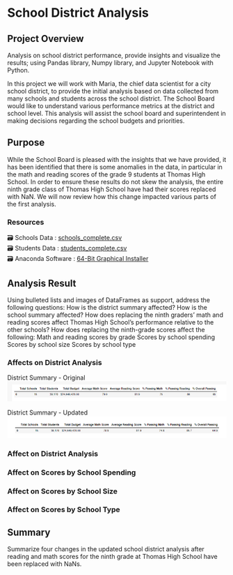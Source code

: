 # School District Analysis

## Project Overview

Analysis on school district performance, provide insights and visualize the results; using Pandas library, Numpy library, and Jupyter Notebook with Python.<br/>

In this project we will work with Maria, the chief data scientist for a city school district, to provide the initial analysis based on data collected from many schools and students across the school district.
The School Board would like to understand various performance metrics at the district and school level. This analysis will assist the school board and superintendent in making decisions regarding the school budgets and priorities.

## Purpose

While the School Board is pleased with the insights that we have provided, it has been identified that there is some anomalies in the data, in particular in the math and reading scores of the grade 9 students at Thomas High School. 
In order to ensure these results do not skew the analysis, the entire ninth grade class of Thomas High School have had their scores replaced with NaN. We will now review how this change impacted various parts of the first analysis.

### Resources
:card_file_box: Schools Data : [schools_complete.csv](/Resources/schools_complete.csv)<br/>
:card_file_box: Students Data : [students_complete.csv](/Resources/students_complete.csv)<br/>
:card_file_box: Anaconda Software : [64-Bit Graphical Installer](https://www.anaconda.com/products/distribution)<br/>



## Analysis Result
Using bulleted lists and images of DataFrames as support, address the following questions:
    How is the district summary affected?
    How is the school summary affected?
    How does replacing the ninth graders’ math and reading scores affect Thomas High School’s performance relative to the other schools?
    How does replacing the ninth-grade scores affect the following:
    Math and reading scores by grade
    Scores by school spending
    Scores by school size
    Scores by school type
    <br/>
    
### Affects on District Analysis
 District Summary - Original
 ![ds-01.png](/images/ds-01.png)
 
 District Summary - Updated
 ![ds-02.png](/images/ds-02.png)
    
    
    


### Affect on District Analysis

### Affect on Scores by School Spending


### Affect on Scores by School Size


### Affect on Scores by School Type


## Summary
Summarize four changes in the updated school district analysis after reading and math scores for the ninth grade at Thomas High School have been replaced with NaNs.
